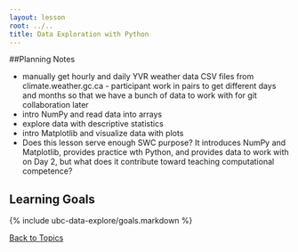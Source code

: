 ```yaml
---
layout: lesson
root: ../..
title: Data Exploration with Python
---
```


##Planning Notes
<ul>
  <li>manually get hourly and daily YVR weather data CSV files from climate.weather.gc.ca - participant work in pairs to get different days and months so that we have a bunch of data to work with for git collaboration later</li>
  <li>intro NumPy and read data into arrays</li>
  <li>explore data with descriptive statistics</li>
  <li>intro Matplotlib and visualize data with plots</li>
  <li>Does this lesson serve enough SWC purpose? It introduces NumPy and Matplotlib, provides practice wth Python, and provides data to work with on Day 2, but what does it contribute toward teaching computational competence?</li>
</ul>


## Learning Goals
{% include ubc-data-explore/goals.markdown %}

[Back to Topics](../../index.html#topics)
